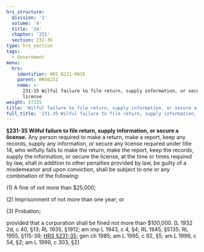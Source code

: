 ```yaml
---
hrs_structure:
  division: '1'
  volume: '4'
  title: '14'
  chapter: '231'
  section: 231-35
type: hrs_section
tags:
  - Government
menu:
  hrs:
    identifier: HRS_0231-0035
    parent: HRS0231
    name: >-
      231-35 Wilful failure to file return, supply information, or secure a
      license
weight: 57335
title: 'Wilful failure to file return, supply information, or secure a license'
full_title: '231-35 Wilful failure to file return, supply information, or secure a license'
---
```

**§231-35 Wilful failure to file return, supply information, or secure a license.** Any person required to make a return, make a report, keep any records, supply any information, or secure any license required under title 14, who wilfully fails to make the return, make the report, keep the records, supply the information, or secure the license, at the time or times required by law, shall in addition to other penalties provided by law, be guilty of a misdemeanor and upon conviction, shall be subject to one or any combination of the following:

(1) A fine of not more than $25,000;

(2) Imprisonment of not more than one year; or

(3) Probation;

provided that a corporation shall be fined not more than $100,000\. [L 1932 2d, c 40, §13; RL 1935, §1912; am imp L 1943, c 4, §4; RL 1945, §5135; RL 1955, §115-39; [HRS §231-35](/title-14/chapter-231/section-231-35/); gen ch 1985; am L 1995, c 92, §5; am L 1996, c 54, §2; am L 1999, c 303, §2]